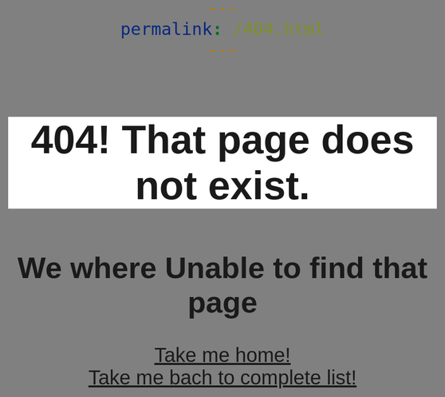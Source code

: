 ```yaml
---
permalink: /404.html
---
```



<style>h1 { background-color: rgb(255, 255, 255); } body { background-color: rgb(128, 128, 128); font-family: "Helvetica", sans-serif; text-align: center; font-size: 2.5em; } ul, ol { text-align: left; /*padding: 2;*/ }</style>

# 404! That page does not exist.

## We where Unable to find that page

[Take me home!](https://anonymoustaco.github.io)  
[Take me bach to complete list!](https://anonymoustaco.github.io/list.html)
